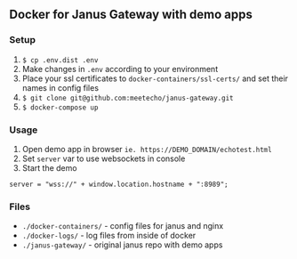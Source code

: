 ## Docker for Janus Gateway with demo apps

### Setup
1. ```$ cp .env.dist .env```
2. Make changes in `.env` according to your environment
3. Place your ssl certificates to `docker-containers/ssl-certs/` and set their names in config files
4. ```$ git clone git@github.com:meetecho/janus-gateway.git```
5. ```$ docker-compose up```


### Usage
1. Open demo app in browser `ie. https://DEMO_DOMAIN/echotest.html`
2. Set `server` var to use websockets in console
3. Start the demo

`server = "wss://" + window.location.hostname + ":8989";`


### Files

- `./docker-containers/` - config files for janus and nginx 
- `./docker-logs/` - log files from inside of docker 
- `./janus-gateway/` - original janus repo with demo apps
